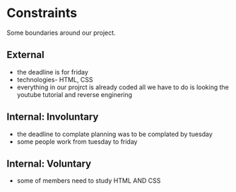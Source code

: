 # Constraints

Some boundaries around our project.


## External

<!--
  constraints coming from the outside that your team has no control over. these may include:
  - project deadlines
  - UI design or color schemes
  - technologies (sometimes a client will tell you what to use)
-->

- the deadline is for friday 
- technologies- HTML, CSS
- everything in our projrct is already coded all we have to do is looking the youtube tutorial and reverse enginering 

## Internal: Involuntary

<!--
  constraints that come from within your team, and you have no control over. they may include:
  - each of your individual skill levels
  - amount of time available to work on the project
-->
- the deadline to complate planning was to be complated by tuesday
- some people work from tuesday to friday  
## Internal: Voluntary

<!--
  constraints that your team decided on to help scope the project. they may include:
  - coding style & conventions
  - agree on a code review checklist for the project repository
  - the number of hours you want to spend working
  - only using the colors black and white
-->
- some of members need to study HTML AND CSS 
